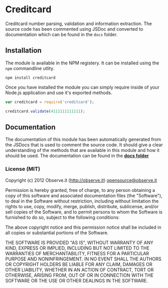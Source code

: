 # Creditcard

Creditcard number parsing, validation and information extraction. The source
code has been commented using JSDoc and converted to documentation which can be
found in the `docs` folder.

## Installation

The module is available in the NPM registery. It can be installed using the
`npm` commandline utlity.

```
npm install creditcard
```

Once you have installed the module you can simply require inside of your Node.js
application and use it's exported methods.

```js
var creditcard = require('creditcard');

creditcard.validate(4111111111111);
```

## Documentation

The documentation of this module has been automatically generated from the
JSDocs that is used to comment the source code. It should give a clear
understanding of the methods that are available in this module and how it should
be used. The documentation can be found in the [**docs
folder**](https://github.com/observing/creditcard/tree/master/docs)

### License (MIT)

Copyright (c) 2012 Observe.it (http://observe.it) <opensource@observe.it>

Permission is hereby granted, free of charge, to any person obtaining a copy of
this software and associated documentation files (the "Software"), to deal in
the Software without restriction, including without limitation the rights to
use, copy, modify, merge, publish, distribute, sublicense, and/or sell copies
of the Software, and to permit persons to whom the Software is
furnished to do so, subject to the following conditions: 

The above copyright notice and this permission notice shall be included in all
copies or substantial portions of the Software.

THE SOFTWARE IS PROVIDED "AS IS", WITHOUT WARRANTY OF ANY KIND, EXPRESS OR
IMPLIED, INCLUDING BUT NOT LIMITED TO THE WARRANTIES OF MERCHANTABILITY,
FITNESS FOR A PARTICULAR PURPOSE AND NONINFRINGEMENT. IN NO EVENT SHALL THE
AUTHORS OR COPYRIGHT HOLDERS BE LIABLE FOR ANY CLAIM, DAMAGES OR OTHER
LIABILITY, WHETHER IN AN ACTION OF CONTRACT, TORT OR OTHERWISE, ARISING FROM,
OUT OF OR IN CONNECTION WITH THE SOFTWARE OR THE USE OR OTHER DEALINGS IN THE
SOFTWARE.
